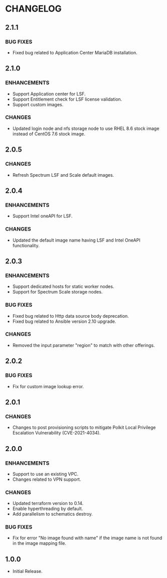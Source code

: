 # **CHANGELOG**

## **2.1.1**
### **BUG FIXES**
- Fixed bug related to Application Center MariaDB installation.

## **2.1.0**
### ENHANCEMENTS
- Support Application center for LSF.
- Support Entitlement check for LSF license validation.
- Support custom images.

### **CHANGES**
- Updated login node and nfs storage node to use RHEL 8.6 stock image instead of CentOS 7.6 stock image.

## **2.0.5**
### **CHANGES**
- Refresh Spectrum LSF and Scale default images.

## **2.0.4**
### ENHANCEMENTS
- Support Intel oneAPI for LSF.

### **CHANGES**
- Updated the default image name having LSF and Intel OneAPI functionality.

## **2.0.3**
### ENHANCEMENTS
- Support dedicated hosts for static worker nodes.
- Support for Spectrum Scale storage nodes.

### **BUG FIXES**
- Fixed bug related to Http data source body deprecation.
- Fixed bug related to Ansible version 2.10 upgrade.

### **CHANGES**
- Removed the input parameter "region" to match with other offerings.

## **2.0.2**
### **BUG FIXES**
- Fix for custom image lookup error.

## **2.0.1**
### **CHANGES**
- Changes to post provisioning scripts to mitigate Polkit Local Privilege Escalation Vulnerability (CVE-2021-4034).

## **2.0.0**
### ENHANCEMENTS
- Support to use an existing VPC.
- Changes related to VPN support.

### **CHANGES**
- Updated terraform version to 0.14.
- Enable hyperthreading by default.
- Add parallelism to schematics destroy.

### **BUG FIXES**
- Fix for error "No image found with name" if the image name is not found in the image mapping file.

## **1.0.0**
- Initial Release.
